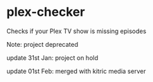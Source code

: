 # plex-checker
Checks if your Plex TV show is missing episodes

Note: project deprecated

update 31st Jan: project on hold

update 01st Feb: merged with kitric media server
